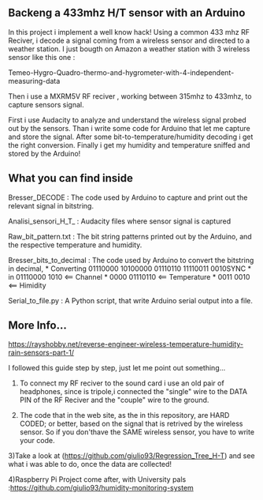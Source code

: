 ## Backeng a 433mhz H/T sensor with an Arduino

In this project i implement a well know hack!
Using a common 433 mhz RF Reciver, i decode a signal coming from a wireless sensor and directed to a weather station.
I just bougth on Amazon a weather station with 3 wireless sensor like this one : 

Temeo-Hygro-Quadro-thermo-and-hygrometer-with-4-independent-measuring-data

Then i use a MXRM5V RF reciver , working between 315mhz to 433mhz, to capture sensors signal.

First i use Audacity to analyze and understand the wireless signal probed out by the sensors.
Than i write some code for Arduino that let me capture and store the signal.
After some bit-to-temperature/humidity decoding i get the right conversion.
Finally i get my humidity and temperature sniffed and stored by the Arduino!

## What you can find inside
Bresser_DECODE          : The code used by Arduino to capture and print out the relevant signal in bitstring.

Analisi_sensori_H_T_    : Audacity files where sensor signal is captured

Raw_bit_pattern.txt     : The bit string patterns printed out by the Arduino, and the respective temperature and humidity.

Bresser_bits_to_decimal : The code used by Arduino to convert the bitstring in decimal,
                          * Converting 01110000 10100000 01110110 11110011 0010SYNC 
                          * in         01110000 1010 <== Channel
                          *           0000 01110110 <== Temperature
                          *              0011 0010 <== Himidity
                                         
Serial_to_file.py       : A Python script, that write Arduino serial output into a file.
 ## More Info...

https://rayshobby.net/reverse-engineer-wireless-temperature-humidity-rain-sensors-part-1/

I followed this guide step by step, just let me point out something...

1) To connect my RF reciver to the sound card i use an old pair of headphones, since is tripole,i connected the "single" 
wire to the DATA PIN of the RF Reciver and the "couple" wire to the ground.

2) The code that in the web site, as the in this repository, are HARD CODED; 
or better, based on the signal that is retrived by the wireless sensor. 
So if you don'thave the SAME wireless sensor, you have to write your code.

3)Take a look at (https://github.com/giulio93/Regression_Tree_H-T) and see what i was able to do, once the data are collected!

4)Raspberry Pi Project come after, with University pals :https://github.com/giulio93/humidity-monitoring-system



